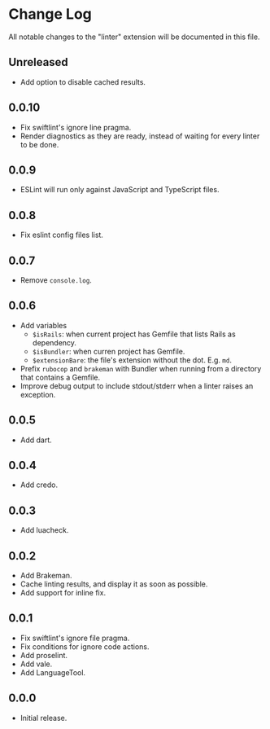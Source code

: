# Change Log

All notable changes to the "linter" extension will be documented in this file.

## Unreleased

- Add option to disable cached results.

## 0.0.10

- Fix swiftlint's ignore line pragma.
- Render diagnostics as they are ready, instead of waiting for every linter to
  be done.

## 0.0.9

- ESLint will run only against JavaScript and TypeScript files.

## 0.0.8

- Fix eslint config files list.

## 0.0.7

- Remove `console.log`.

## 0.0.6

- Add variables
  - `$isRails`: when current project has Gemfile that lists Rails as dependency.
  - `$isBundler`: when curren project has Gemfile.
  - `$extensionBare`: the file's extension without the dot. E.g. `md`.
- Prefix `rubocop` and `brakeman` with Bundler when running from a directory
  that contains a Gemfile.
- Improve debug output to include stdout/stderr when a linter raises an
  exception.

## 0.0.5

- Add dart.

## 0.0.4

- Add credo.

## 0.0.3

- Add luacheck.

## 0.0.2

- Add Brakeman.
- Cache linting results, and display it as soon as possible.
- Add support for inline fix.

## 0.0.1

- Fix swiftlint's ignore file pragma.
- Fix conditions for ignore code actions.
- Add proselint.
- Add vale.
- Add LanguageTool.

## 0.0.0

- Initial release.
